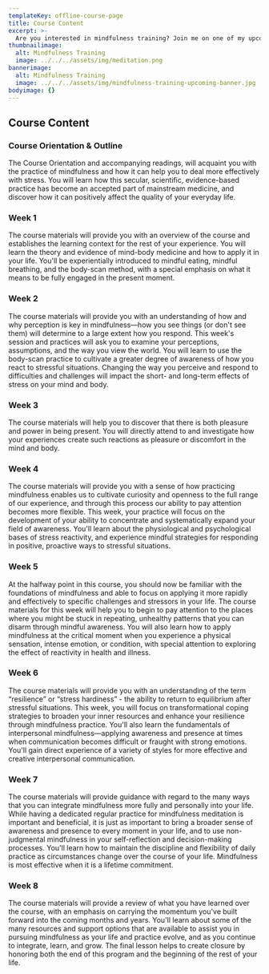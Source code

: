 ```yaml
---
templateKey: offline-course-page
title: Course Content
excerpt: >-
  Are you interested in mindfulness training? Join me on one of my upcoming courses.
thumbnailimage:
  alt: Mindfulness Training
  image: ../../../assets/img/meditation.png
bannerimage:
  alt: Mindfulness Training
  image: ../../../assets/img/mindfulness-training-upcoming-banner.jpg
bodyimage: {}
---
```


## Course Content

### Course Orientation & Outline

The Course Orientation and accompanying readings, will acquaint you with the practice of mindfulness and how it can help you to deal more effectively with stress. You will learn how this secular, scientific, evidence-based practice has become an accepted part of mainstream medicine, and discover how it can positively affect the quality of your everyday life.

### Week 1

The course materials will provide you with an overview of the course and establishes the learning context for the rest of your experience. You will learn the theory and evidence of mind-body medicine and how to apply it in your life. You'll be experientially introduced to mindful eating, mindful breathing, and the body-scan method, with a special emphasis on what it means to be fully engaged in the present moment.

### Week 2

The course materials will provide you with an understanding of how and why perception is key in mindfulness—how you see things (or don't see them) will determine to a large extent how you respond. This week's session and practices will ask you to examine your perceptions, assumptions, and the way you view the world. You will learn to use the body-scan practice to cultivate a greater degree of awareness of how you react to stressful situations. Changing the way you perceive and respond to difficulties and challenges will impact the short- and long-term effects of stress on your mind and body.

### Week 3

The course materials will help you to discover that there is both pleasure and power in being present. You will directly attend to and investigate how your experiences create such reactions as pleasure or discomfort in the mind and body.

### Week 4

The course materials will provide you with a sense of how practicing mindfulness enables us to cultivate curiosity and openness to the full range of our experience, and through this process our ability to pay attention becomes more flexible. This week, your practice will focus on the development of your ability to concentrate and systematically expand your field of awareness. You'll learn about the physiological and psychological bases of stress reactivity, and experience mindful strategies for responding in positive, proactive ways to stressful situations.

### Week 5

At the halfway point in this course, you should now be familiar with the foundations of mindfulness and able to focus on applying it more rapidly and effectively to specific challenges and stressors in your life. The course materials for this week will help you to begin to pay attention to the places where you might be stuck in repeating, unhealthy patterns that you can disarm through mindful awareness. You will also learn how to apply mindfulness at the critical moment when you experience a physical sensation, intense emotion, or condition, with special attention to exploring the effect of reactivity in health and illness.

### Week 6

The course materials will provide you with an understanding of the term “resilience” or “stress hardiness” - the ability to return to equilibrium after stressful situations. This week, you will focus on transformational coping strategies to broaden your inner resources and enhance your resilience through mindfulness practice. You'll also learn the fundamentals of interpersonal mindfulness—applying awareness and presence at times when communication becomes difficult or fraught with strong emotions. You'll gain direct experience of a variety of styles for more effective and creative interpersonal communication.

### Week 7

The course materials will provide guidance with regard to the many ways that you can integrate mindfulness more fully and personally into your life. While having a dedicated regular practice for mindfulness meditation is important and beneficial, it is just as important to bring a broader sense of awareness and presence to every moment in your life, and to use non-judgmental mindfulness in your self-reflection and decision-making processes. You'll learn how to maintain the discipline and flexibility of daily practice as circumstances change over the course of your life. Mindfulness is most effective when it is a lifetime commitment.

### Week 8

The course materials will provide a review of what you have learned over the course, with an emphasis on carrying the momentum you've built forward into the coming months and years. You'll learn about some of the many resources and support options that are available to assist you in pursuing mindfulness as your life and practice evolve, and as you continue to integrate, learn, and grow. The final lesson helps to create closure by honoring both the end of this program and the beginning of the rest of your life.
